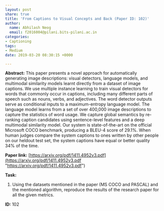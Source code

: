 ```yaml
---
layout: post
share: true
title: 'From Captions to Visual Concepts and Back (Paper ID: 102)'
author:
  name: Abhilash Neog
  email: f2016004@pilani.bits-pilani.ac.in
categories:
- Captioning
tags:
- Medium
date: 2019-03-20 08:30:15 +0000

---
```

**Abstract:** This paper presents a novel approach for automatically generating image descriptions: visual detectors, language models, and multimodal similarity models learnt directly from a dataset of image captions. We use multiple instance learning to train visual detectors for words that commonly occur in captions, including many different parts of speech such as nouns, verbs, and adjectives. The word detector outputs serve as conditional inputs to a maximum-entropy language model. The language model learns from a set of over 400,000 image descriptions to capture the statistics of word usage. We capture global semantics by re-ranking caption candidates using sentence-level features and a deep multimodal similarity model. Our system is state-of-the-art on the official Microsoft COCO benchmark, producing a BLEU-4 score of 29.1%. When human judges compare the system captions to ones written by other people on our heldout test set, the system captions have equal or better quality 34% of the time.

**Paper link:** [https://arxiv.org/pdf/1411.4952v3.pdf](https://arxiv.org/pdf/1411.4952v3.pdf "https://arxiv.org/pdf/1411.4952v3.pdf")

**Task:**

1. Using the datasets mentioned in the paper (MS COCO and PASCAL) and the mentioned algorithm, reproduce the results of the research paper for all the given metrics.

**ID:** 102

